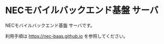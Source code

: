 NECモバイルバックエンド基盤 サーバ
==================================

NECモバイルバックエンド基盤 サーバです。

利用手順は https://nec-baas.github.io を参照してください。

